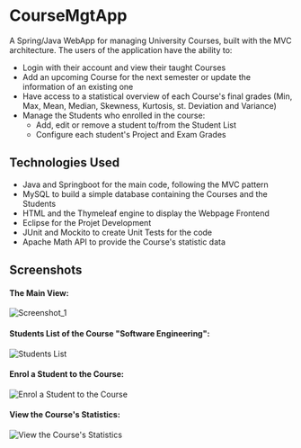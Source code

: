 # CourseMgtApp
A Spring/Java WebApp for managing University Courses, built with the MVC architecture. The users of the application have the ability to:
- Login with their account and view their taught Courses  
- Add an upcoming Course for the next semester or update the information of an existing one
- Have access to a statistical overview of each Course's final grades (Min,	Max,	Mean,	Median,	Skewness,	Kurtosis,	st. Deviation and	Variance) 
- Manage the Students who enrolled in the course:
  - Add, edit or remove a student to/from the Student List 
  - Configure each student's Project and Exam Grades

## Technologies Used
- Java and Springboot for the main code, following the MVC pattern
- MySQL to build a simple database containing the Courses and the Students
- HTML and the Thymeleaf engine to display the Webpage Frontend
- Eclipse for the Projet Development
- JUnit and Mockito to create Unit Tests for the code
- Apache Math API to provide the Course's statistic data

## Screenshots

#### The Main View:

![Screenshot_1](https://github.com/NZamp/CourseMgtApp/assets/25671112/3cfa6960-a420-49cc-b05d-2bcb4e9c1462)

#### Students List of the Course "Software Engineering":

![Students List](https://github.com/NZamp/CourseMgtApp/assets/25671112/655d6e04-fa8c-4baa-8d93-9d86cf5931ba)

#### Enrol a Student to the Course: 

![Enrol a Student to the Course](https://github.com/NZamp/CourseMgtApp/assets/25671112/7ff153c2-e207-47a1-a0ae-a4e5d9db23d6)

#### View the Course's Statistics:

![View the Course's Statistics](https://github.com/NZamp/CourseMgtApp/assets/25671112/d3209096-ade9-4fd8-99b5-fca7c9e0c7d9)
